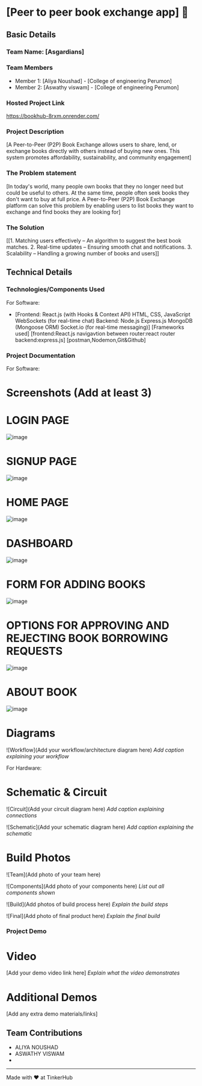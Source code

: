 # [Peer to peer book exchange app] :dart:


## Basic Details
### Team Name: [Asgardians]


### Team Members
- Member 1: [Aliya Noushad] - [College of engineering Perumon]
- Member 2: [Aswathy viswam] - [College of engineering Perumon]

### Hosted Project Link
https://bookhub-8rxm.onrender.com/

### Project Description
[A Peer-to-Peer (P2P) Book Exchange allows users to share, lend, or exchange books directly with others instead of buying new ones. This system promotes affordability, sustainability, and community engagement]

### The Problem statement
[In today's world, many people own books that they no longer need but could be useful to others. At the same time, people often seek books they don't want to buy at full price. A Peer-to-Peer (P2P) Book Exchange platform can solve this problem by enabling users to list books they want to exchange and find books they are looking for]

### The Solution
[[1. Matching users effectively – An algorithm to suggest the best book matches.
2. Real-time updates – Ensuring smooth chat and notifications.
3. Scalability – Handling a growing number of books and users]]

## Technical Details
### Technologies/Components Used
For Software:
- [Frontend:
React.js (with Hooks & Context API)
HTML, CSS, JavaScript
WebSockets (for real-time chat)
Backend:
Node.js
Express.js
MongoDB (Mongoose ORM)
Socket.io (for real-time messaging)]
[Frameworks used]
[frontend:React.js
navigavtion between router:react router
backend:express.js]
[postman,Nodemon,Git&Github]
### Project Documentation
For Software:

# Screenshots (Add at least 3)
# LOGIN PAGE
![image](https://github.com/user-attachments/assets/73154a98-7a5a-4439-8d18-99c549457348)
# SIGNUP PAGE
![image](https://github.com/user-attachments/assets/3a14698d-4ac8-48d0-89ea-7f783b5d79c6)
# HOME PAGE
![image](https://github.com/user-attachments/assets/4cb734c4-4a5d-4c10-8806-5bdfa493242e)
# DASHBOARD
![image](https://github.com/user-attachments/assets/d13dba5e-927c-4b21-9de7-c4fdfc3f6a3a)
# FORM FOR ADDING BOOKS
![image](https://github.com/user-attachments/assets/662dac57-8880-4236-b052-48599f2d60d1)
# OPTIONS FOR APPROVING AND REJECTING BOOK BORROWING REQUESTS
![image](https://github.com/user-attachments/assets/46cc18ef-cdd9-408b-8665-fb61380b7070)
# ABOUT BOOK
![image](https://github.com/user-attachments/assets/1683cd2b-7e90-4df2-aa8f-78542f9c0031)




# Diagrams
![Workflow](Add your workflow/architecture diagram here)
*Add caption explaining your workflow*

For Hardware:

# Schematic & Circuit
![Circuit](Add your circuit diagram here)
*Add caption explaining connections*

![Schematic](Add your schematic diagram here)
*Add caption explaining the schematic*

# Build Photos
![Team](Add photo of your team here)


![Components](Add photo of your components here)
*List out all components shown*

![Build](Add photos of build process here)
*Explain the build steps*

![Final](Add photo of final product here)
*Explain the final build*

### Project Demo
# Video
[Add your demo video link here]
*Explain what the video demonstrates*

# Additional Demos
[Add any extra demo materials/links]

## Team Contributions
- ALIYA NOUSHAD
- ASWATHY VISWAM
- 

---
Made with :heart: at TinkerHub
